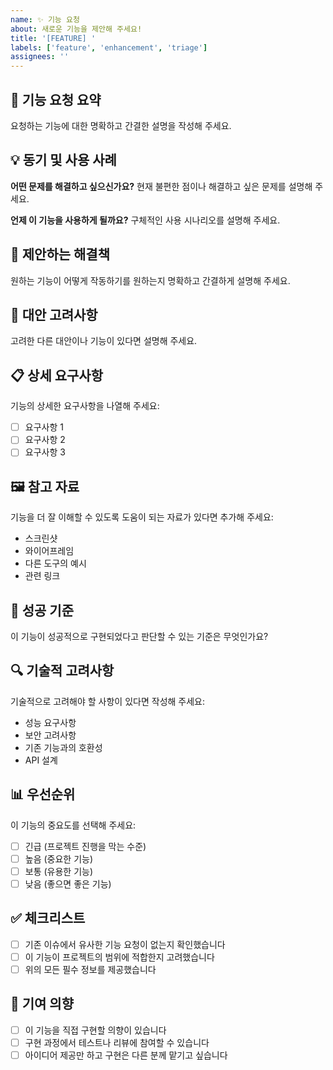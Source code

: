 ```yaml
---
name: ✨ 기능 요청
about: 새로운 기능을 제안해 주세요!
title: '[FEATURE] '
labels: ['feature', 'enhancement', 'triage']
assignees: ''
---
```


## 🎯 기능 요청 요약
요청하는 기능에 대한 명확하고 간결한 설명을 작성해 주세요.

## 💡 동기 및 사용 사례
**어떤 문제를 해결하고 싶으신가요?**
현재 불편한 점이나 해결하고 싶은 문제를 설명해 주세요.

**언제 이 기능을 사용하게 될까요?**
구체적인 사용 시나리오를 설명해 주세요.

## 🔧 제안하는 해결책
원하는 기능이 어떻게 작동하기를 원하는지 명확하고 간결하게 설명해 주세요.

## 🎨 대안 고려사항
고려한 다른 대안이나 기능이 있다면 설명해 주세요.

## 📋 상세 요구사항
기능의 상세한 요구사항을 나열해 주세요:

- [ ] 요구사항 1
- [ ] 요구사항 2
- [ ] 요구사항 3

## 🖼️ 참고 자료
기능을 더 잘 이해할 수 있도록 도움이 되는 자료가 있다면 추가해 주세요:
- 스크린샷
- 와이어프레임
- 다른 도구의 예시
- 관련 링크

## 🎯 성공 기준
이 기능이 성공적으로 구현되었다고 판단할 수 있는 기준은 무엇인가요?

## 🔍 기술적 고려사항
기술적으로 고려해야 할 사항이 있다면 작성해 주세요:
- 성능 요구사항
- 보안 고려사항
- 기존 기능과의 호환성
- API 설계

## 📊 우선순위
이 기능의 중요도를 선택해 주세요:
- [ ] 긴급 (프로젝트 진행을 막는 수준)
- [ ] 높음 (중요한 기능)
- [ ] 보통 (유용한 기능)
- [ ] 낮음 (좋으면 좋은 기능)

## ✅ 체크리스트
- [ ] 기존 이슈에서 유사한 기능 요청이 없는지 확인했습니다
- [ ] 이 기능이 프로젝트의 범위에 적합한지 고려했습니다
- [ ] 위의 모든 필수 정보를 제공했습니다

## 🤝 기여 의향
- [ ] 이 기능을 직접 구현할 의향이 있습니다
- [ ] 구현 과정에서 테스트나 리뷰에 참여할 수 있습니다
- [ ] 아이디어 제공만 하고 구현은 다른 분께 맡기고 싶습니다 